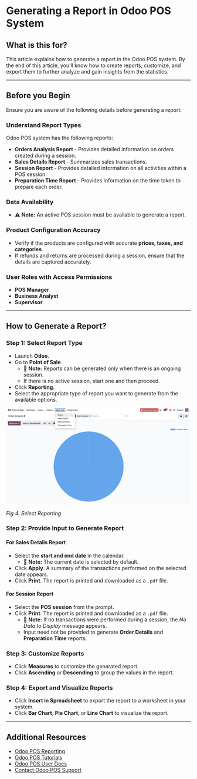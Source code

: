 # Generating a Report in Odoo POS System

## What is this for?
This article explains how to generate a report in the Odoo POS system. By the end of this article, you’ll know how to create reports, customize, and export them to further analyze and gain insights from the statistics.

---

## Before you Begin
Ensure you are aware of the following details before generating a report:

### Understand Report Types
Odoo POS system has the following reports:  
- **Orders Analysis Report** - Provides detailed information on orders created during a session.  
- **Sales Details Report** - Summarizes sales transactions.  
- **Session Report** - Provides detailed information on all activities within a POS session.  
- **Preparation Time Report** - Provides information on the time taken to prepare each order.  

### Data Availability
- ⚠️ **Note:** An active POS session must be available to generate a report.  

### Product Configuration Accuracy
- Verify if the products are configured with accurate **prices, taxes, and categories**.  
- If refunds and returns are processed during a session, ensure that the details are captured accurately.  

### User Roles with Access Permissions
- **POS Manager**  
- **Business Analyst**  
- **Supervisor**  

---

## How to Generate a Report?

### Step 1: Select Report Type
- Launch **Odoo**.  
- Go to **Point of Sale**.  
  - 📝 **Note:** Reports can be generated only when there is an ongoing session.  
  - If there is no active session, start one and then proceed.  
- Click **Reporting**.  
- Select the appropriate type of report you want to generate from the available options. 

![reporting](./assets/images/screenshots/8E0F9F4C-28E7-4F61-9198-7C71CFD0E95D.jpeg)

*Fig 4. Select Reporting*


### Step 2: Provide Input to Generate Report

#### **For Sales Details Report**
- Select the **start and end date** in the calendar.  
  - 📝 **Note:** The current date is selected by default.  
- Click **Apply**. A summary of the transactions performed on the selected date appears.  
- Click **Print**. The report is printed and downloaded as a `.pdf` file.  

#### **For Session Report**
- Select the **POS session** from the prompt.  
- Click **Print**. The report is printed and downloaded as a `.pdf` file.  
  - 📝 **Note:** If no transactions were performed during a session, the *No Data to Display* message appears.  
  - Input need not be provided to generate **Order Details** and **Preparation Time** reports.  

### Step 3: Customize Reports
- Click **Measures** to customize the generated report.  
- Click **Ascending** or **Descending** to group the values in the report.  

### Step 4: Export and Visualize Reports
- Click **Insert in Spreadsheet** to export the report to a worksheet in your system.  
- Click **Bar Chart**, **Pie Chart**, or **Line Chart** to visualize the report.  

---

## Additional Resources
- [Odoo POS Reporting](https://www.odoo.com/documentation/18.0/applications/sales/point_of_sale/reporting.html)  
- [Odoo POS Tutorials](https://www.odoo.com/slides/point-of-sale-28)  
- [Odoo POS User Docs](https://www.odoo.com/documentation/19.0/applications/sales/point_of_sale.html)  
- [Contact Odoo POS Support](https://www.odoo.com/help)  